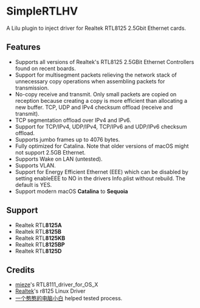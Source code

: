 # SimpleRTLHV

A Lilu plugin to inject driver for Realtek RTL8125 2.5Gbit Ethernet cards.

## Features

* Supports all versions of Realtek's RTL8125 2.5GBit Ethernet Controllers found on recent boards.</br>
* Support for multisegment packets relieving the network stack of unnecessary copy operations when assembling packets for transmission. 
* No-copy receive and transmit. Only small packets are copied on reception because creating a copy is more efficient than allocating a new buffer. TCP, UDP and IPv4 checksum offload (receive and transmit).
* TCP segmentation offload over IPv4 and IPv6.
* Support for TCP/IPv4, UDP/IPv4, TCP/IPv6 and UDP/IPv6 checksum offload.
* Supports jumbo frames up to 4076 bytes.
* Fully optimized for Catalina. Note that older versions of macOS might not support 2.5GB Ethernet.
* Supports Wake on LAN (untested).
* Supports VLAN.
* Support for Energy Efficient Ethernet (EEE) which can be disabled by setting enableEEE to NO in the drivers Info.plist without rebuild. The default is YES.
* Support modern macOS **Catalina** to **Sequoia**

## Support
* Realtek RTL**8125A**
* Realtek RTL**8125B**
* Realtek RTL**8125KB**
* Realtek RTL**8125BP**
* Realtek RTL**8125D**

## Credits
* [mieze](https://github.com/Mieze/RTL8111_driver_for_OS_X)'s RTL8111_driver_for_OS_X
* [Realtek](https://github.com/notpeelz/r8125)'s r8125 Linux Driver
* [一个憨憨的电脑小白](https://github.com/fix221) helped tested process.
